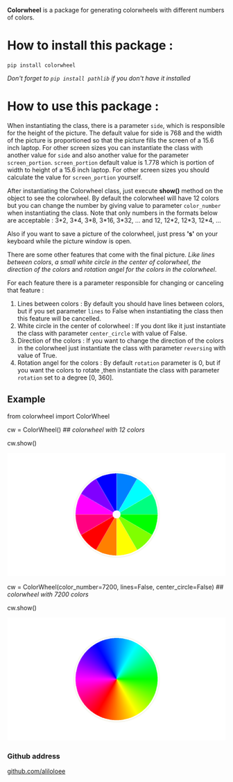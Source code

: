 <p><strong>Colorwheel</strong> is a package for generating colorwheels with different numbers of colors.</p>

<h1>How to install this package : </h1>

<p><code>pip install colorwheel</code></p>
<em>Don't forget to <code>pip install pathlib</code> if you don't have it installed</em>

<h1>How to use this package : </h1>

<p>When instantiating the class, there is a parameter <code>side</code>, which is responsible for the height of the picture. The default value for side is 768 and the width of the picture is proportioned so that the picture fills the screen of a 15.6 inch laptop. For other screen sizes you can instantiate the class with another value for <code>side</code> and also another value for the parameter <code>screen_portion</code>. <code>screen_portion</code> default value is 1.778 which is portion of width to height of a 15.6 inch laptop. For other screen sizes you should calculate the value for <code>screen_portion</code> yourself.</p>

<p>After instantiating the Colorwheel class, just execute <strong>show()</strong> method on the object to see the colorwheel. By default the colorwheel will have 12 colors but you can change the number by giving value to parameter <code>color_number</code> when instantiating the class. Note that only numbers in the formats below are acceptable :
3*2, 3*4, 3*8, 3*16, 3*32, ... and 12, 12*2, 12*3, 12*4, ...</p>

<p>Also if you want to save a picture of the colorwheel, just press <strong>'s'</strong> on your keyboard while the picture window is open.</p>

<p>There are some other features that come with the final picture. <em>Like lines between colors</em>, <em>a small white circle in the center of colorwheel</em>, <em>the direction of the colors</em> and <em>rotation angel for the colors in the colorwheel</em>.
<p> 

<p>For each feature there is a parameter responsible for changing or canceling that feature :</p>

<ol>
<li>Lines between colors : By default you should have lines between colors, but if you set parameter <code>lines</code> to False when instantiating the class then this feature will be cancelled.</li>

<li>White circle in the center of colorwheel : If you dont like it just instantiate the class with parameter <code>center_circle</code> with value of False.</li>

<li>Direction of the colors : If you want to change the direction of the colors in the colorwheel just instantiate the class with parameter <code>reversing</code> with value of True.</li>

<li>Rotation angel for the colors : By default <code>rotation</code> parameter is 0, but if you want the colors to rotate ,then instantiate the class with parameter <code>rotation</code> set to a degree [0, 360].</li>
</ol>

<h2>Example</h2>
<p>from colorwheel import ColorWheel</p>
<p>cw = ColorWheel()  <em>## colorwheel with 12 colors</em></p>
<p>cw.show()</p>
<img src="https://github.com/aliloloee/colorwheel-generator/blob/main/12.png?raw=true" alt="12 colored colorwheel"></img>

<p>cw = ColorWheel(color_number=7200, lines=False, center_circle=False)  <em>## colorwheel with 7200 colors</em></p>
<p>cw.show()</p>
<img src="https://github.com/aliloloee/colorwheel-generator/blob/main/7200.png?raw=true" alt="7200 colored colorwheel"></img>

<h3>Github address</h3>
<a href="https://github.com/aliloloee">github.com/aliloloee</a>


